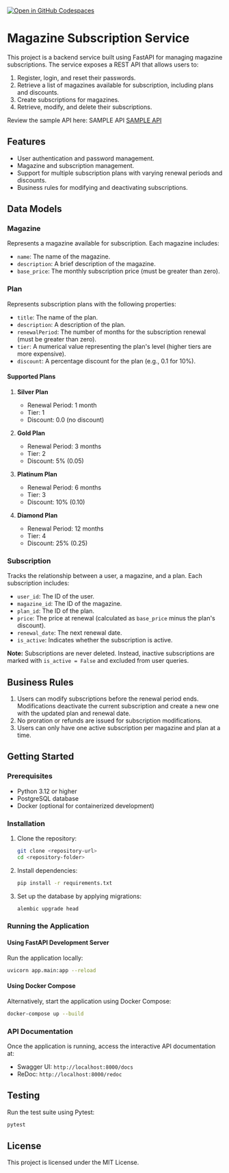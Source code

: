 [![Open in GitHub Codespaces](https://github.com/codespaces/badge.svg)](https://codespaces.new/crowdbotics-research-projects/context-cohort-02)

# Magazine Subscription Service

This project is a backend service built using FastAPI for managing magazine subscriptions. The service exposes a REST API that allows users to:

1. Register, login, and reset their passwords.
2. Retrieve a list of magazines available for subscription, including plans and discounts.
3. Create subscriptions for magazines.
4. Retrieve, modify, and delete their subscriptions.

Review the sample API here: SAMPLE API [SAMPLE API](https://crowdboticsresearch-app-service.azurewebsites.net/docs#/)

## Features

- User authentication and password management.
- Magazine and subscription management.
- Support for multiple subscription plans with varying renewal periods and discounts.
- Business rules for modifying and deactivating subscriptions.

## Data Models

### Magazine

Represents a magazine available for subscription. Each magazine includes:

- `name`: The name of the magazine.
- `description`: A brief description of the magazine.
- `base_price`: The monthly subscription price (must be greater than zero).

### Plan

Represents subscription plans with the following properties:

- `title`: The name of the plan.
- `description`: A description of the plan.
- `renewalPeriod`: The number of months for the subscription renewal (must be greater than zero).
- `tier`: A numerical value representing the plan's level (higher tiers are more expensive).
- `discount`: A percentage discount for the plan (e.g., 0.1 for 10%).

#### Supported Plans

1. **Silver Plan**
   - Renewal Period: 1 month
   - Tier: 1
   - Discount: 0.0 (no discount)

2. **Gold Plan**
   - Renewal Period: 3 months
   - Tier: 2
   - Discount: 5% (0.05)

3. **Platinum Plan**
   - Renewal Period: 6 months
   - Tier: 3
   - Discount: 10% (0.10)

4. **Diamond Plan**
   - Renewal Period: 12 months
   - Tier: 4
   - Discount: 25% (0.25)

### Subscription

Tracks the relationship between a user, a magazine, and a plan. Each subscription includes:

- `user_id`: The ID of the user.
- `magazine_id`: The ID of the magazine.
- `plan_id`: The ID of the plan.
- `price`: The price at renewal (calculated as `base_price` minus the plan's discount).
- `renewal_date`: The next renewal date.
- `is_active`: Indicates whether the subscription is active.

**Note:** Subscriptions are never deleted. Instead, inactive subscriptions are marked with `is_active = False` and excluded from user queries.

## Business Rules

1. Users can modify subscriptions before the renewal period ends. Modifications deactivate the current subscription and create a new one with the updated plan and renewal date.
2. No proration or refunds are issued for subscription modifications.
3. Users can only have one active subscription per magazine and plan at a time.

## Getting Started

### Prerequisites

- Python 3.12 or higher
- PostgreSQL database
- Docker (optional for containerized development)

### Installation

1. Clone the repository:

   ```sh
   git clone <repository-url>
   cd <repository-folder>
   ```

2. Install dependencies:

   ```sh
   pip install -r requirements.txt
   ```

3. Set up the database by applying migrations:

   ```sh
   alembic upgrade head
   ```

### Running the Application

#### Using FastAPI Development Server

Run the application locally:

```sh
uvicorn app.main:app --reload
```

#### Using Docker Compose

Alternatively, start the application using Docker Compose:

```sh
docker-compose up --build
```

### API Documentation

Once the application is running, access the interactive API documentation at:

- Swagger UI: `http://localhost:8000/docs`
- ReDoc: `http://localhost:8000/redoc`

## Testing

Run the test suite using Pytest:

```sh
pytest
```

## License

This project is licensed under the MIT License.
